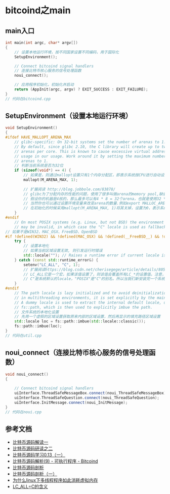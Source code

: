 # bitcoind之main

## main入口

```c++
int main(int argc, char* argv[])
{
	// 设置本地运行环境，按不同国家设置不同编码，用于国际化
	SetupEnvironment();

	// Connect bitcoind signal handlers
	// 连接比特币核心服务的信号处理函数
	noui_connect();

	// 应用程序初始化，初始化并启动
	return (AppInit(argc, argv) ? EXIT_SUCCESS : EXIT_FAILURE);
}
// 代码在bitcoind.cpp
```

## SetupEnvironment（设置本地运行环境）

```c++
void SetupEnvironment()
{
#ifdef HAVE_MALLOPT_ARENA_MAX
	// glibc-specific: On 32-bit systems set the number of arenas to 1.
	// By default, since glibc 2.10, the C library will create up to two heap
	// arenas per core. This is known to cause excessive virtual address space
	// usage in our usage. Work around it by setting the maximum number of
	// arenas to 1.
	// 判断当前系统是否为32位
	if (sizeof(void*) == 4) {
		// 如果是，则通过mallopt设置只有1个内存分配区，即表示系统按CPU进行自动设置
		mallopt(M_ARENA_MAX, 1);
		
		// 扩展阅读 http://blog.jobbole.com/83878/
		// glibc为了分配内存的性能的问题，使用了很多叫做arena的memory pool,缺省配置在64bit下面是每一个arena为64M，一个进程可以最多有 cores * 8个arena。
		// 假设你的机器是4核的，那么最多可以有4 * 8 = 32个arena，也就是使用32 * 64 = 2048M内存。
		// 当然你也可以通过设置环境变量来改变arena的数量.例如export MALLOC_ARENA_MAX=1
		// 在初始化的时候采用mallopt(M_ARENA_MAX, 1)将其关掉，设置为0，表示系统按CPU进行自动设置
	}
#endif
	// On most POSIX systems (e.g. Linux, but not BSD) the environment's locale
	// may be invalid, in which case the "C" locale is used as fallback.
// 如果不是WIN32、MAC_OSX、FreeBSD、OpenBSD
#if !defined(WIN32) && !defined(MAC_OSX) && !defined(__FreeBSD__) && !defined(__OpenBSD__)
	try {
		// 设置本地化
		// 如果当前区域设置无效, 则引发运行时错误
		std::locale(""); // Raises a runtime error if current locale is invalid
	} catch (const std::runtime_error&) {
		setenv("LC_ALL", "C", 1);
		// 扩展阅读https://blog.csdn.net/cherisegege/article/details/80548814
		// LC_ALL它是一个宏，如果该值设置了，则该值会覆盖所有LC_*的设置值。注意，LANG的值不受该宏影响。
		// C"是系统默认的locale，"POSIX"是"C"的别名。所以当我们新安装完一个系统时，默认的locale就是C或POSIX。
	}
#endif
	// The path locale is lazy initialized and to avoid deinitialization errors
	// in multithreading environments, it is set explicitly by the main thread.
	// A dummy locale is used to extract the internal default locale, used by
	// fs::path, which is then used to explicitly imbue the path.
	// 文件系统的本地化设置
	// 先用一个虚假的区域设置获取原来内部的区域设置，然后再显示的填充路径区域设置
	std::locale loc = fs::path::imbue(std::locale::classic());
	fs::path::imbue(loc);
}
// 代码在util.cpp
```

## noui_connect（连接比特币核心服务的信号处理函数）

```c++
void noui_connect()
{
	
    // Connect bitcoind signal handlers
	uiInterface.ThreadSafeMessageBox.connect(noui_ThreadSafeMessageBox);
	uiInterface.ThreadSafeQuestion.connect(noui_ThreadSafeQuestion);
	uiInterface.InitMessage.connect(noui_InitMessage);
}
// 代码在noui.cpp
```

## 参考文档

* [比特币源码解读一](https://www.jianshu.com/p/4a5b0c0f9984)
* [比特币源码研读之二](https://www.jianshu.com/p/dd36d13ba781)
* [比特币源码学习0.13（一）](https://blog.csdn.net/m0_37847176/article/details/81167128)
* [比特币源码解析(9) - 可执行程序 - Bitcoind](https://blog.csdn.net/aabbc59/article/details/79320647)
* [比特币源码剖析](https://mistydew.github.io/blog/2018/05/bitcoin-source-anatomy-00.html)
* [比特币源码剖析（一）](https://mistydew.github.io/blog/2018/05/bitcoin-source-anatomy-01.html)
* [为什么linux下多线程程序如此消耗虚拟内存](http://blog.jobbole.com/83878/)
* [LC_ALL=C的含义](https://blog.csdn.net/cherisegege/article/details/80548814)